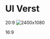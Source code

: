 # UI Verst
20:9
![2400x1080](https://user-images.githubusercontent.com/72488586/180191107-b65a605a-c186-4f0a-aee0-c114a7a038fc.png)

16:9
